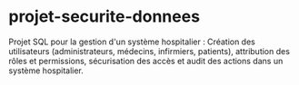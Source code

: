 # projet-securite-donnees
Projet SQL pour la gestion d'un système hospitalier : Création des utilisateurs (administrateurs, médecins, infirmiers, patients), attribution des rôles et permissions, sécurisation des accès et audit des actions dans un système hospitalier.
